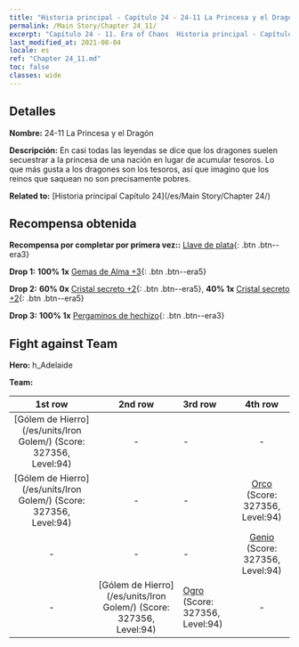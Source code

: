 ```yaml
---
title: "Historia principal - Capítulo 24 - 24-11 La Princesa y el Dragón"
permalink: /Main Story/Chapter 24_11/
excerpt: "Capítulo 24 - 11. Era of Chaos  Historia principal - Capítulo 24_11. 24-11 La Princesa y el Dragón"
last_modified_at: 2021-08-04
locale: es
ref: "Chapter 24_11.md"
toc: false
classes: wide
---
```


## Detalles

 **Nombre:** 24-11 La Princesa y el Dragón

 **Descripción:** En casi todas las leyendas se dice que los dragones suelen secuestrar a la princesa de una nación en lugar de acumular tesoros. Lo que más gusta a los dragones son los tesoros, así que imagino que los reinos que saquean no son precisamente pobres.

 **Related to:** [Historia principal Capítulo 24](/es/Main Story/Chapter 24/)

## Recompensa obtenida

 **Recompensa por completar por primera vez::** [Llave de plata](/ItemsES/con_693/){: .btn .btn--era3}

 **Drop 1:** **100% 1x** [Gemas de Alma +3](/ItemsES/mat_86/){: .btn .btn--era5}

 **Drop 2:** **60% 0x** [Cristal secreto +2](/ItemsES/mat_80/){: .btn .btn--era5}, **40% 1x** [Cristal secreto +2](/ItemsES/mat_80/){: .btn .btn--era5}

 **Drop 3:** **100% 1x** [Pergaminos de hechizo](/ItemsES/con_694/){: .btn .btn--era3}


## Fight against Team
 **Hero:** h_Adelaide

 **Team:**


  | 1st row | 2nd row | 3rd row | 4th row |
  |:----:|:----:|:----|:----:|
  | [Gólem de Hierro](/es/units/Iron Golem/) (Score: 327356, Level:94)  | - | - | - |
  | [Gólem de Hierro](/es/units/Iron Golem/) (Score: 327356, Level:94)  | - | - | [Orco](/es/units/Orc/) (Score: 327356, Level:94)  |
  | - | - | - | [Genio](/es/units/Genie/) (Score: 327356, Level:94)  |
  | - | [Gólem de Hierro](/es/units/Iron Golem/) (Score: 327356, Level:94)  | [Ogro](/es/units/Ogre/) (Score: 327356, Level:94)  | - |


